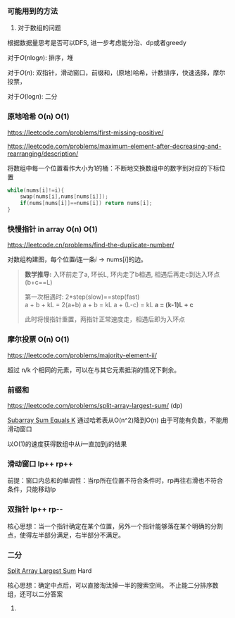 

### 可能用到的方法

1. 对于数组的问题

根据数据量思考是否可以DFS, 进一步考虑能分治、dp或者greedy

对于$O(n \text{log}n)$: 排序，堆

对于$O(n)$: 双指针，滑动窗口，前缀和，(原地)哈希，计数排序，快速选择，摩尔投票，

对于$O(\text{log}n)$: 二分



### 原地哈希 O(n) O(1)

https://leetcode.com/problems/first-missing-positive/

https://leetcode.com/problems/maximum-element-after-decreasing-and-rearranging/description/

将数组中每一个位置看作大小为1的桶：不断地交换数组中的数字到对应的下标位置

```c++
while(nums[i]!=i){
	swap(nums[i],nums[nums[i]]);
	if(nums[nums[i]]==nums[i]) return nums[i];
}
```

### 快慢指针 in array O(n) O(1)

https://leetcode.cn/problems/find-the-duplicate-number/

对数组构建图，每个位置$i$连一条$i\rightarrow \text{nums}[i]$的边。

> **数学推导:** 入环前走了a, 环长L, 环内走了b相遇, 相遇后再走c到达入环点 (b+c==L)
>
> 第一次相遇时: 2*step(slow)==step(fast)   
> a + b + kL = 2(a+b)
> a + b = kL
> a + (L-c) = kL
> **a = (k-1)L + c**
>
> 此时将慢指针重置，两指针正常速度走，相遇后即为入环点

### 摩尔投票 O(n) O(1)

https://leetcode.com/problems/majority-element-ii/

超过 n/k 个相同的元素，可以在与其它元素抵消的情况下剩余。



### 前缀和

https://leetcode.com/problems/split-array-largest-sum/ (dp)

[Subarray Sum Equals K](https://leetcode.com/problems/subarray-sum-equals-k/) 通过哈希表从O(n^2)降到O(n) 由于可能有负数，不能用滑动窗口

以O(1)的速度获得数组中从$i$一直加到$j$的结果



### 滑动窗口 lp++ rp++

前提：窗口内总和的单调性：当rp所在位置不符合条件时，rp再往右滑也不符合条件，只能移动lp

### 双指针 lp++ rp--

核心思想：当一个指针确定在某个位置，另外一个指针能够落在某个明确的分割点，使得左半部分满足，右半部分不满足。





### 二分

[Split Array Largest Sum](https://leetcode.com/problems/split-array-largest-sum/) Hard

核心思想：确定中点后，可以直接淘汰掉一半的搜索空间。 不止能二分排序数组，还可以二分答案



1. 

